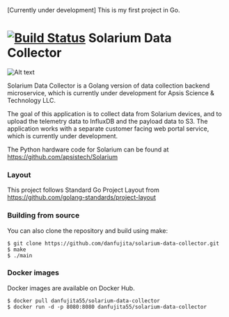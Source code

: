 [Currently under development] This is my first project in Go. 

[![Build Status](https://travis-ci.org/danfujita/solarium-data-collector.svg?branch=master)](https://travis-ci.org/danfujita/solarium-data-collector)
Solarium Data Collector
======
![Alt text](https://github.com/danfujita/solarium-golang/blob/master/web/public/logo.png)


Solarium Data Collector is a Golang version of data collection backend microservice, which is currently under development for Apsis Science & Technology LLC. 

The goal of this application is to collect data from Solarium devices, and to upload the telemetry data to InfluxDB and the payload data to S3. 
The application works with a separate customer facing web portal service, which is currently under development. 

The Python hardware code for Solarium can be found at https://github.com/apsistech/Solarium

### Layout
This project follows Standard Go Project Layout from https://github.com/golang-standards/project-layout

### Building from source

You can also clone the repository and build using make:

    $ git clone https://github.com/danfujita/solarium-data-collector.git
    $ make
    $ ./main

### Docker images

Docker images are available on Docker Hub.

    $ docker pull danfujita55/solarium-data-collector
    $ docker run -d -p 8080:8080 danfujita55/solarium-data-collector

